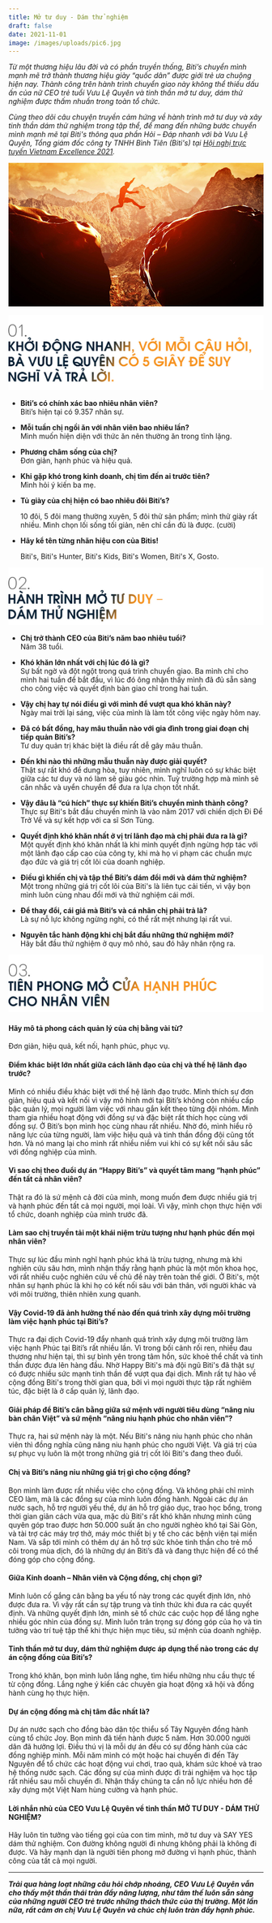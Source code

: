 ```yaml
---
title: Mở tư duy - Dám thử nghiệm
draft: false
date: 2021-11-01
image: /images/uploads/pic6.jpg
---
```

*Từ một thương hiệu lâu đời và có phần truyền thống, Biti’s chuyển mình mạnh mẽ trở thành thương hiệu giày “quốc dân” được giới trẻ ưa chuộng hiện nay. Thành công trên hành trình chuyển giao này không thể thiếu dấu ấn của nữ CEO trẻ tuổi Vưu Lệ Quyên và tinh thần mở tư duy, dám thử nghiệm được thấm nhuần trong toàn tổ chức.*

*Cùng theo dõi câu chuyện truyền cảm hứng về hành trình mở tư duy và xây tinh thần dám thử nghiệm trong tập thể, để mang đến những bước chuyển mình mạnh mẽ tại Biti's thông qua phần Hỏi – Đáp nhanh với bà Vưu Lệ Quyên, Tổng giám đốc công ty TNHH Bình Tiên (Biti's) tại [Hội nghị trực tuyến Vietnam Excellence 2021](https://www.youtube.com/watch?v=H2SL_92MGGw).*





![](/images/uploads/pic6.jpg)

![](/images/uploads/headline-6.jpg)

<!--StartFragment-->

* **Biti’s có chính xác bao nhiêu nhân viên?**\
  Biti’s hiện tại có 9.357 nhân sự.


* **Mỗi tuần chị ngồi ăn với nhân viên bao nhiêu lần?** \
  Mình muốn hiện diện với thức ăn nên thường ăn trong tĩnh lặng. 


* **Phương châm sống của chị?** \
  Đơn giản, hạnh phúc và hiệu quả.


* **Khi gặp khó trong kinh doanh, chị tìm đến ai trước tiên?** \
  Mình hỏi ý kiến ba mẹ.


* **Tủ giày của chị hiện có bao nhiêu đôi Biti’s?** 

  10 đôi, 5 đôi mang thường xuyên, 5 đôi thử sản phẩm; mình thử giày rất nhiều. Mình chọn lối sống tối giản, nên chỉ cần đủ là được. (cười)


* **Hãy kể tên từng nhãn hiệu con của Bitis!**

  Biti's, Biti's Hunter, Biti's Kids, Biti's Women, Biti's X, Gosto.

<!--EndFragment-->

![](/images/uploads/headline-7.jpg)

<!--StartFragment-->

* **Chị trở thành CEO của Biti’s năm bao nhiêu tuổi?** \
  Năm 38 tuổi.


* **Khó khăn lớn nhất với chị lúc đó là gì?**\
  Sự bất ngờ và đột ngột trong quá trình chuyển giao. Ba mình chỉ cho mình hai tuần để bắt đầu, vì lúc đó ông nhận thấy mình đã đủ sẵn sàng cho công việc và quyết định bàn giao chỉ trong hai tuần.


* **Vậy chị hay tự nói điều gì với mình để vượt qua khó khăn này?**\
  Ngày mai trời lại sáng, việc của mình là làm tốt công việc ngày hôm nay.


* **Đã có bất đồng, hay mâu thuẫn nào với gia đình trong giai đoạn chị tiếp quản Biti’s?**\
  Tư duy quản trị khác biệt là điều rất dễ gây mâu thuẫn.


* **Đến khi nào thì những mẫu thuẫn này được giải quyết?**\
  Thật sự rất khó để dung hòa, tuy nhiên, mình nghĩ luôn có sự khác biệt giữa các tư duy và nó làm sẽ giàu góc nhìn. Tuỳ trường hợp mà mình sẽ cân nhắc và uyển chuyển để đưa ra lựa chọn tốt nhất.


* **Vậy đâu là “cú hích” thực sự khiến Biti’s chuyển mình thành công?**\
  Thực sự Biti's bắt đầu chuyển mình là vào năm 2017 với chiến dịch Đi Để Trở Về và sự kết hợp với ca sĩ Sơn Tùng.


* **Quyết định khó khăn nhất ở vị trí lãnh đạo mà chị phải đưa ra là gì?** \
  Một quyết định khó khăn nhất là khi mình quyết định ngừng hợp tác với một lãnh đạo cấp cao của công ty, khi mà họ vi phạm các chuẩn mực đạo đức và giá trị cốt lõi của doanh nghiệp. 


* **Điều gì khiến chị và tập thể Biti’s dám đổi mới và dám thử nghiệm?**\
  Một trong những giá trị cốt lõi của Biti's là liên tục cải tiến, vì vậy bọn mình luôn cùng nhau đổi mới và thử nghiệm cái mới.


* **Để thay đổi, cái giá mà Biti’s và cá nhân chị phải trả là?**\
  Là sự nỗ lực không ngừng nghỉ, có thể rất mệt nhưng lại rất vui.


* **Nguyên tắc hành động khi chị bắt đầu những thử nghiệm mới?**\
  Hãy bắt đầu thử nghiệm ở quy mô nhỏ, sau đó hãy nhân rộng ra.



<!--EndFragment-->

![](/images/uploads/headline-8.jpg)

<!--StartFragment-->

#### **Hãy mô tả phong cách quản lý của chị bằng vài từ?** 

Đơn giản, hiệu quả, kết nối, hạnh phúc, phục vụ.

#### **Điểm khác biệt lớn nhất giữa cách lãnh đạo của chị và thế hệ lãnh đạo trước?**

Mình có nhiều điều khác biệt với thế hệ lãnh đạo trước. Mình thích sự đơn giản, hiệu quả và kết nối vì vậy mô hình mới tại Biti’s không còn nhiều cấp bậc quản lý, mọi người làm việc với nhau gắn kết theo từng đội nhóm. Mình tham gia nhiều hoạt động với đồng sự và đặc biệt rất thích học cùng với đồng sự. Ở Biti’s bọn mình học cùng nhau rất nhiều. Nhờ đó, mình hiểu rõ năng lực của từng người, làm việc hiệu quả và tinh thần đồng đội cũng tốt hơn. Và nó mang lại cho mình rất nhiều niềm vui khi có sự kết nối sâu sắc với đồng nghiệp của mình.

#### **Vì sao chị theo đuổi dự án “Happy Biti’s” và quyết tâm mang “hạnh phúc” đến tất cả nhân viên?** 

Thật ra đó là sứ mệnh cả đời của mình, mong muốn đem được nhiều giá trị và hạnh phúc đến tất cả mọi người, mọi loài. Vì vậy, mình chọn thực hiện với tổ chức, doanh nghiệp của mình trước đã.

#### **Làm sao chị truyền tải một khái niệm trừu tượng như hạnh phúc đến mọi nhân viên?**

Thực sự lúc đầu mình nghĩ hạnh phúc khá là trừu tượng, nhưng mà khi nghiên cứu sâu hơn, mình nhận thấy rằng hạnh phúc là một môn khoa học, với rất nhiều cuộc nghiên cứu về chủ đề này trên toàn thế giới. Ở Biti's, một nhân sự hạnh phúc là khi họ có kết nối sâu với bản thân, với người khác và với môi trường, thiên nhiên xung quanh.

#### **Vậy Covid-19 đã ảnh hưởng thế nào đến quá trình xây dựng môi trường làm việc hạnh phúc tại Biti’s?**

Thực ra đại dịch Covid-19 đẩy nhanh quá trình xây dựng môi trường làm việc hạnh Phúc tại Biti’s rất nhiều lần. Vì trong bối cảnh rối ren, nhiều đau thương như hiện tại, thì sự bình yên trong tâm hồn, sức khoẻ thể chất và tinh thần được đưa lên hàng đầu. Nhờ Happy Biti's mà đội ngũ Biti's đã thật sự có được nhiều sức mạnh tinh thần để vượt qua đại dịch. Mình rất tự hào về cộng đồng Biti's trong thời gian qua, bởi vì mọi người thực tập rất nghiêm túc, đặc biệt là ở cấp quản lý, lãnh đạo.

#### **Giải pháp để Biti’s cân bằng giữa sứ mệnh với người tiêu dùng “nâng niu bàn chân Việt” và sứ mệnh “nâng niu hạnh phúc cho nhân viên”?** 

Thực ra, hai sứ mệnh này là một. Nếu Biti's nâng niu hạnh phúc cho nhân viên thì đồng nghĩa cũng nâng niu hạnh phúc cho người Việt. Và giá trị của sự phục vụ luôn là một trong những giá trị cốt lõi Biti's đang theo đuổi.

#### **Chị và Biti’s nâng niu những giá trị gì cho cộng đồng?**

Bọn mình làm được rất nhiều việc cho cộng đồng. Và không phải chỉ mình CEO làm, mà là các đồng sự của mình luôn đồng hành. Ngoài các dự án nước sạch, hỗ trợ người yếu thế, dự án hỗ trợ giáo dục, trao học bổng, trong thời gian giãn cách vừa qua, mặc dù Biti's rất khó khăn nhưng mình cũng quyên góp trao được hơn 50.000 suất ăn cho người nghèo khó tại Sài Gòn, và tài trợ các máy trợ thở, máy móc thiết bị y tế cho các bệnh viện tại miền Nam. Và sắp tới mình có thêm dự án hỗ trợ sức khỏe tinh thần cho trẻ mồ côi trong mùa dịch, đó là những dự án Biti’s đã và đang thực hiện để có thể đóng góp cho cộng đồng.

#### **Giữa Kinh doanh – Nhân viên và Cộng đồng, chị chọn gì?**

Mình luôn cố gắng cân bằng ba yếu tố này trong các quyết định lớn, nhỏ được đưa ra. Vì vậy rất cần sự tập trung và tỉnh thức khi đưa ra các quyết định. Và những quyết định lớn, mình sẽ tổ chức các cuộc họp để lắng nghe nhiều góc nhìn của đồng sự. Mình luôn trân trọng sự đóng góp của họ và tin tưởng vào trí tuệ tập thể khi thực hiện mục tiêu, sứ mệnh của doanh nghiệp.

#### **Tinh thần mở tư duy, dám thử nghiệm được áp dụng thế nào trong các dự án cộng đồng của Biti’s?** 

Trong khó khăn, bọn mình luôn lắng nghe, tìm hiểu những nhu cầu thực tế từ cộng đồng. Lắng nghe ý kiến các chuyên gia hoạt động xã hội và đồng hành cùng họ thực hiện.

#### **Dự án cộng đồng mà chị tâm đắc nhất là?**

Dự án nước sạch cho đồng bào dân tộc thiểu số Tây Nguyên đồng hành cùng tổ chức Joy. Bọn mình đã tiến hành được 5 năm. Hơn 30.000 người dân đã hưởng lợi. Điều thú vị là mỗi dự án đều có sự đồng hành của các đồng nghiệp mình. Mỗi năm mình có một hoặc hai chuyến đi đến Tây Nguyên để tổ chức các hoạt động vui chơi, trao quà, khám sức khoẻ và trao hệ thống nước sạch. Các đồng sự của mình được đi trải nghiệm và học tập rất nhiều sau mỗi chuyến đi. Nhận thấy chúng ta cần nỗ lực nhiều hơn để xây dựng một Việt Nam hùng cường và hạnh phúc.

#### **Lời nhắn nhủ của CEO Vưu Lệ Quyên về tinh thần MỞ TƯ DUY - DÁM THỬ NGHIỆM?**

Hãy luôn tin tưởng vào tiếng gọi của con tim mình, mở tư duy và SAY YES dám thử nghiệm. Con đường không người đi nhưng không phải là không đi được. Và hãy mạnh dạn là người tiên phong mở đường vì hạnh phúc, thành công của tất cả mọi người.

- - -

***Trải qua hàng loạt những câu hỏi chớp nhoáng, CEO Vưu Lệ Quyên vẫn cho thấy một thần thái tràn đầy năng lượng, như tâm thế luôn sẵn sàng của những người CEO trẻ trước những thách thức của thị trường. Một lần nữa, rất cảm ơn chị Vưu Lệ Quyên và chúc chị luôn tràn đầy hạnh phúc.***

<!--EndFragment-->